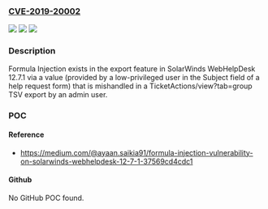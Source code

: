 ### [CVE-2019-20002](https://cve.mitre.org/cgi-bin/cvename.cgi?name=CVE-2019-20002)
![](https://img.shields.io/static/v1?label=Product&message=n%2Fa&color=blue)
![](https://img.shields.io/static/v1?label=Version&message=n%2Fa&color=blue)
![](https://img.shields.io/static/v1?label=Vulnerability&message=n%2Fa&color=brighgreen)

### Description

Formula Injection exists in the export feature in SolarWinds WebHelpDesk 12.7.1 via a value (provided by a low-privileged user in the Subject field of a help request form) that is mishandled in a TicketActions/view?tab=group TSV export by an admin user.

### POC

#### Reference
- https://medium.com/@ayaan.saikia91/formula-injection-vulnerability-on-solarwinds-webhelpdesk-12-7-1-37569cd4cdc1

#### Github
No GitHub POC found.

